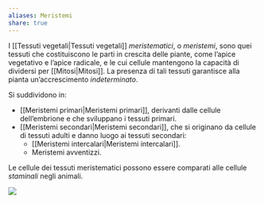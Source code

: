 ```yaml
---
aliases: Meristemi
share: true
---
```

I [[Tessuti vegetali|Tessuti vegetali]] *meristematici*, o *meristemi*, sono quei tessuti che costituiscono le parti in crescita delle piante, come l’apice vegetativo e l’apice radicale, e le cui cellule mantengono la capacità di dividersi per [[Mitosi|Mitosi]].
La presenza di tali tessuti garantisce alla pianta un’accrescimento *indeterminato*.

Si suddividono in:
- [[Meristemi primari|Meristemi primari]], derivanti dalle cellule dell’embrione e che sviluppano i tessuti primari.
- [[Meristemi secondari|Meristemi secondari]], che si originano da cellule di tessuti adulti e danno luogo ai tessuti secondari:
	- [[Meristemi intercalari|Meristemi intercalari]].
	- Meristemi avventizzi.

Le cellule dei tessuti meristematici possono essere comparati alle cellule *staminali* negli animali.

![](cb57eb6edb447a9ede3b2c2f13dec3d5_MD5%201.png)